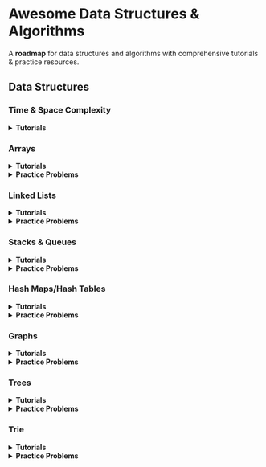 # Awesome Data Structures & Algorithms

A **roadmap** for data structures and algorithms with comprehensive tutorials & practice resources.

## Data Structures

### Time & Space Complexity

<details>
  <summary><b>Tutorials</b></summary>

- [Introduction to Big O Notation and Time Complexity - by CS Dojo](https://youtu.be/D6xkbGLQesk)
- [Big-O Notation For Coding Interviews - by NeetCode](https://youtu.be/BgLTDT03QtU)
- [Time and Space Complexity - by take U forward](https://youtu.be/FPu9Uld7W-E)

</details>

### Arrays

<details>
  <summary><b>Tutorials</b></summary>

- [An Overview of Arrays and Memory - by CS Dojo](https://youtu.be/pmN9ExDf3yQ)
- [Arrays Intro - by take U forward](https://youtu.be/37E9ckMDdTk)

</details>

<details> 
  <summary><b>Practice Problems</b></summary>
  
- [Two Sum](https://leetcode.com/problems/two-sum/) - [Solution](https://youtu.be/KLlXCFG5TnA)  
- [Concatenation of Array](https://leetcode.com/problems/concatenation-of-array/) - [Solution](https://youtu.be/68isPRHgcFQ)  
- [Replace Elements with Greatest Element on Right Side](https://leetcode.com/problems/replace-elements-with-greatest-element-on-right-side/) - [Solution](https://youtu.be/ZHjKhUjcsaU)
- [Is Subsequence](https://leetcode.com/problems/is-subsequence/) - [Solution](https://youtu.be/99RVfqklbCE)  
- [Length of Last Word](https://leetcode.com/problems/length-of-last-word/) - [Solution](https://youtu.be/KT9rltZTybQ)  
- [Longest Common Prefix](https://leetcode.com/problems/longest-common-prefix/) - [Solution](https://youtu.be/0sWShKIJoo4)
- [Pascal's Triangle](https://leetcode.com/problems/pascals-triangle/) - [Solution](https://youtu.be/nPVEaB3AjUM)
- [Find All Numbers Disappeared in an Array](https://leetcode.com/problems/find-all-numbers-disappeared-in-an-array/) - [Solution](https://youtu.be/8i-f24YFWC4)
- [Number of Good Pairs](https://leetcode.com/problems/number-of-good-pairs/) - [Solution](https://youtu.be/BqhDFUo1rjs)

</details>

### Linked Lists

<details>
  <summary><b>Tutorials</b></summary>

- [Introduction to Linked Lists - by CS Dojo](https://youtu.be/WwfhLC16bis)
- [Linked List Playlist - by take U forward](https://www.youtube.com/playlist?list=PLgUwDviBIf0rAuz8tVcM0AymmhTRsfaLU)

</details>

<details> 
  <summary><b>Practice Problems</b></summary>

- [Design Linked List](https://leetcode.com/problems/design-linked-list/) - [Solution](https://youtu.be/Wf4QhpdVFQo)
- [Reverse Linked List](https://leetcode.com/problems/reverse-linked-list/) - [Solution](https://youtu.be/G0_I-ZF0S38)
- [Merge Two Sorted Lists](https://leetcode.com/problems/merge-two-sorted-lists/) - [Solution](https://youtu.be/XIdigk956u0)
- [Linked List Cycle](https://leetcode.com/problems/linked-list-cycle/) - [Solution](https://youtu.be/gBTe7lFR3vc)
- [Palindrome Linked List](https://leetcode.com/problems/palindrome-linked-list/) - [Solution](https://youtu.be/yOzXms1J6Nk)
- [Remove Linked List Elements](https://leetcode.com/problems/remove-linked-list-elements/) - [Solution](https://youtu.be/JI71sxtHTng)
- [Remove Duplicates from Sorted List](https://leetcode.com/problems/remove-duplicates-from-sorted-list/) - [Solution](https://youtu.be/p10f-VpO4nE)
- [Middle of the Linked List](https://leetcode.com/problems/middle-of-the-linked-list/) - [Solution](https://youtu.be/A2_ldqM4QcY)
- [Intersection of Two Linked Lists](https://leetcode.com/problems/intersection-of-two-linked-lists/) - [Solution](https://youtu.be/D0X0BONOQhI)

</details>

### Stacks & Queues

<details>
  <summary><b>Tutorials</b></summary>

- [Introduction to Stacks and Queues - by CS Dojo](https://youtu.be/A3ZUpyrnCbM)
- [Stack and Queue Playlist - by take U forward](https://www.youtube.com/playlist?list=PLgUwDviBIf0pOd5zvVVSzgpo6BaCpHT9c)

</details>

<details> 
  <summary><b>Practice Problems</b></summary>

- [Baseball Game](https://leetcode.com/problems/baseball-game/) - [Solution](https://youtu.be/Id_tqGdsZQI)
- [Valid Parentheses](https://leetcode.com/problems/valid-parentheses/) - [Solution](https://youtu.be/WTzjTskDFMg)
- [Implement Stack using Queues](https://leetcode.com/problems/implement-stack-using-queues/) - [Solution](https://youtu.be/rW4vm0-DLYc)
- [Implement Queue using Stacks](https://leetcode.com/problems/implement-queue-using-stacks/) - [Solution](https://youtu.be/eanwa3ht3YQ)
- [Make The String Great](https://leetcode.com/problems/make-the-string-great/) - [Solution](https://youtu.be/10tBWNjzvtw)
- [Min Stack](https://leetcode.com/problems/min-stack/) - [Solution](https://youtu.be/qkLl7nAwDPo)
- [Evaluate Reverse Polish Notation](https://leetcode.com/problems/evaluate-reverse-polish-notation/) - [Solution](https://youtu.be/iu0082c4HDE)
- [Removing Stars From a String](https://leetcode.com/problems/removing-stars-from-a-string/) - [Solution](https://youtu.be/pRyFZIaKegA)
- [Design Circular Queue](https://leetcode.com/problems/design-circular-queue/) - [Solution](https://youtu.be/aBbsfn863oA)

</details>

### Hash Maps/Hash Tables

<details>
  <summary><b>Tutorials</b></summary>

- [Introduction to Hash Tables and Dictionaries - by CS Dojo](https://youtu.be/sfWyugl4JWA)
- [Hash Tables: Hash Functions, Sets, & Maps - by Greg Hogg](https://youtu.be/iZyxNEBpqFY)
- [Hash Map Tutorial - by take U forward](https://youtu.be/KEs5UyBJ39g)

</details>

<details> 
  <summary><b>Practice Problems</b></summary>

- [Design HashMap](https://leetcode.com/problems/design-hashmap/) - [Solution](https://youtu.be/cNWsgbKwwoU)
- [Design HashSet](https://leetcode.com/problems/design-hashset/) - [Solution](https://youtu.be/VymjPQUXjL8)
- will add more problems soon ...

</details>

### Graphs

<details>
  <summary><b>Tutorials</b></summary>

- [Graph Series Playlist - by take U forward](https://www.youtube.com/playlist?list=PLgUwDviBIf0oE3gA41TKO2H5bHpPd7fzn)
- [Graph Theory Tutorial from a Google Engineer](https://youtu.be/09_LlHjoEiY)
- [Graph Algorithms for Technical Interviews](https://youtu.be/tWVWeAqZ0WU)

</details>

<details> 
  <summary><b>Practice Problems</b></summary>

- will add more problems soon ...

</details>

### Trees

<details>
  <summary><b>Tutorials</b></summary>

- [Trees Playlist - by take U forward](https://www.youtube.com/playlist?list=PLgUwDviBIf0q8Hkd7bK2Bpryj2xVJk8Vk)
- [Introduction to Trees - by CS Dojo](https://youtu.be/1-l_UOFi1Xw)
- [Binary Tree Algorithms for Technical Interviews](https://youtu.be/fAAZixBzIAI)

</details>

<details> 
  <summary><b>Practice Problems</b></summary>

- will add more problems soon ...

</details>

### Trie

<details>
  <summary><b>Tutorials</b></summary>

- [Tries - by Gayle Laakmann](https://youtu.be/zIjfhVPRZCg)
- [Trie Series Playlist - by take U forward](https://www.youtube.com/playlist?list=PLgUwDviBIf0pcIDCZnxhv0LkHf5KzG9zp)
- [TRIE in Coding Interviews - by Errichto](https://www.youtube.com/live/MyiHeqtwOWQ)

</details>

<details> 
  <summary><b>Practice Problems</b></summary>

- [Implement Trie](https://leetcode.com/problems/implement-trie-prefix-tree/) - [Solution](https://youtu.be/oobqoCJlHA0)
- will add more problems soon ...

</details>
